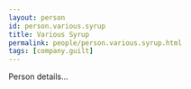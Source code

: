 ```yaml
---
layout: person
id: person.various.syrup
title: Various Syrup
permalink: people/person.various.syrup.html
tags: [company.guilt]
---
```


Person details...
